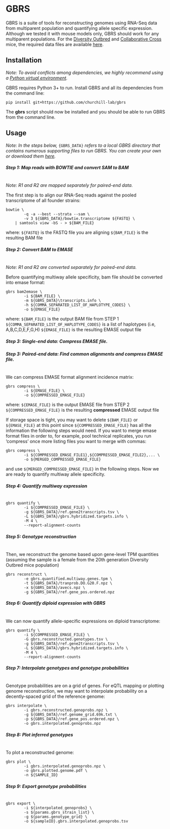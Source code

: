 # GBRS

GBRS is a suite of tools for reconstructing genomes using RNA-Seq data from multiparent population and quantifying allele specific expression.  Although we tested it with mouse models only, GBRS should work for any multiparent populations. For the [Diversity Outbred](https://www.jax.org/strain/009376) and [Collaborative Cross](https://www.jax.org/mouse-search/?straingroup=Collaborative%20Cross) mice, the required data files are available [here](https://zenodo.org/records/8289936).

## Installation

*Note: To avoid conflicts among dependencies, we highly recommend using a [Python virtual environment](https://realpython.com/python-virtual-environments-a-primer/).*

GBRS requires Python 3+ to run.  Install GBRS and all its dependencies from the command line:

```
pip install git+https://github.com/churchill-lab/gbrs
```

The **gbrs** script should now be installed and you should be able to run GBRS from the command line. 

## Usage

*Note: In the steps below,* `{GBRS_DATA}` *refers to a local GBRS directory that contains numerous supporting files to run GBRS.  You can create your own or download them [here](https://zenodo.org/records/8289936).*

##### Step 1: Map reads with BOWTIE and convert SAM to BAM  
#
*Note: R1 and R2 are mapped separately for paired-end data.*

The first step is to align our RNA-Seq reads against the pooled transcriptome of all founder strains:

```
bowtie \
        -q -a --best --strata --sam \
        -v 3 ${GBRS_DATA}/bowtie.transcriptome ${FASTQ} \
    | samtools view -bS - > ${BAM_FILE}
```

where:
`${FASTQ}` is the FASTQ file you are aligning
`${BAM_FILE}` is the resulting BAM file

##### Step 2: Convert BAM to EMASE
#
*Note: R1 and R2 are converted separately for paired-end data.*  

Before quantifying multiway allele specificity, bam file should be converted into emase format:

```
gbrs bam2emase \
        -i ${BAM_FILE} \
        -m ${GBRS_DATA}\transcripts.info \
        -h ${COMMA_SEPARATED_LIST_OF_HAPLOTYPE_CODES} \
        -o ${EMASE_FILE}
```

where:
`${BAM_FILE}` is the output BAM file from STEP 1
`${COMMA_SEPARATED_LIST_OF_HAPLOTYPE_CODES}` is a list of haplotypes (i.e, A,B,C,D,E,F,G,H)
`${EMASE_FILE}` is the resulting EMASE output file

##### Step 3: Single-end data: Compress EMASE file. 
##### Step 3: Paired-end data: Find common alignments and compress EMASE file.  
#
We can compress EMASE format alignment incidence matrix:

```
gbrs compress \
        -i ${EMASE_FILE} \
        -o ${COMPRESSED_EMASE_FILE}
```

where:
`${EMASE_FILE}` is the output EMASE file from STEP 2
`${COMPRESSED_EMASE_FILE}` is the resulting **compressed** EMASE output file

If storage space is tight, you may want to delete `${BAM_FILE}` or `${EMASE_FILE}` at this point since `${COMPRESSED_EMASE_FILE}` has all the information the following steps would need. If you want to merge emase format files in order to, for example, pool technical replicates, you run ‘compress’ once more listing files you want to merge with commas:

```
gbrs compress \
        -i ${COMPRESSED_EMASE_FILE1},${COMPRESSED_EMASE_FILE2},... \
        -o ${MERGED_COMPRESSED_EMASE_FILE}
```

and use `${MERGED_COMPRESSED_EMASE_FILE}` in the following steps. Now we are ready to quantify multiway allele specificity.

##### Step 4: Quantify multiway expression  
#
```
gbrs quantify \
        -i ${COMPRESSED_EMASE_FILE} \
        -g ${GBRS_DATA}/ref.gene2transcripts.tsv \
        -L ${GBRS_DATA}/gbrs.hybridized.targets.info \
        -M 4 \
        --report-alignment-counts
```

##### Step 5: Genotype reconstruction
#

Then, we reconstruct the genome based upon gene-level TPM quantities (assuming the sample is a female from the 20th generation Diversity Outbred mice population)

```
gbrs reconstruct \
        -e gbrs.quantified.multiway.genes.tpm \
        -t ${GBRS_DATA}/tranprob.DO.G20.F.npz \
        -x ${GBRS_DATA}/avecs.npz \
        -g ${GBRS_DATA}/ref.gene_pos.ordered.npz
```

##### Step 6: Quantify diploid expression with GBRS   
#

We can now quantify allele-specific expressions on diploid transcriptome:

```
gbrs quantify \
        -i ${COMPRESSED_EMASE_FILE} \
        -G gbrs.reconstructed.genotypes.tsv \
        -g ${GBRS_DATA}/ref.gene2transcripts.tsv \
        -L ${GBRS_DATA}/gbrs.hybridized.targets.info \
        -M 4 \
        --report-alignment-counts
```

##### Step 7: Interpolate genotypes and genotype probabilities  
#

Genotype probabilities are on a grid of genes. For eQTL mapping or plotting genome reconstruction, we may want to interpolate probability on a decently-spaced grid of the reference genome:

```
gbrs interpolate \
        -i gbrs.reconstructed.genoprobs.npz \
        -g ${GBRS_DATA}/ref.genome_grid.69k.txt \
        -p ${GBRS_DATA}/ref.gene_pos.ordered.npz \
        -o gbrs.interpolated.genoprobs.npz
```

##### Step 8: Plot inferred genotypes  
#
To plot a reconstructed genome:

```
gbrs plot \
        -i gbrs.interpolated.genoprobs.npz \
        -o gbrs.plotted.genome.pdf \
        -n ${SAMPLE_ID}
```

##### Step 9: Export genotype probabilities
#

```
gbrs export \
        -i ${interpolated_genoprobs} \
        -s ${params.gbrs_strain_list} \
        -g ${params.genotype_grid} \
        -o ${sampleID}.gbrs.interpolated.genoprobs.tsv
```


